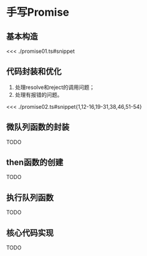 # 手写Promise

## 基本构造

<<< ./promise01.ts#snippet

## 代码封装和优化

1. 处理resolve和reject的调用问题；
2. 处理有报错的问题。

<<< ./promise02.ts#snippet{1,12-16,19-31,38,46,51-54}

## 微队列函数的封装

TODO

## then函数的创建

TODO

## 执行队列函数

TODO

## 核心代码实现

TODO